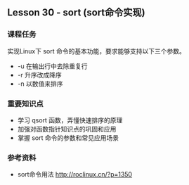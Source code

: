 
## Lesson 30 - sort (sort命令实现)

### 课程任务
实现Linux下 sort 命令的基本功能，要求能够支持以下三个参数。

* -u 在输出行中去除重复行
* -r 升序改成降序
* -n 以数值来排序


### 重要知识点
* 学习 qsort 函数，弄懂快速排序的原理
* 加强对函数指针知识点的巩固和应用
* 掌握 sort 命令的参数和常见应用场景

### 参考资料
* sort命令用法 http://roclinux.cn/?p=1350






